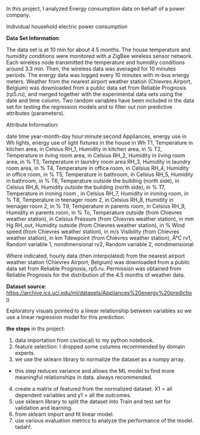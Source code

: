 


In this project, I analyzed Energy consumption data on behalf of a power company.

Individual household electric power consumption


**Data Set Information**:

The data set is at 10 min for about 4.5 months. The house temperature and humidity conditions were monitored with a ZigBee wireless sensor network. Each wireless node transmitted the temperature and humidity conditions around 3.3 min. Then, the wireless data was averaged for 10 minutes periods. The energy data was logged every 10 minutes with m-bus energy meters. Weather from the nearest airport weather station (Chievres Airport, Belgium) was downloaded from a public data set from Reliable Prognosis (rp5.ru), and merged together with the experimental data sets using the date and time column. Two random variables have been included in the data set for testing the regression models and to filter out non predictive attributes (parameters).


Attribute Information:

date time year-month-day hour:minute:second
Appliances, energy use in Wh
lights, energy use of light fixtures in the house in Wh
T1, Temperature in kitchen area, in Celsius
RH_1, Humidity in kitchen area, in %
T2, Temperature in living room area, in Celsius
RH_2, Humidity in living room area, in %
T3, Temperature in laundry room area
RH_3, Humidity in laundry room area, in %
T4, Temperature in office room, in Celsius
RH_4, Humidity in office room, in %
T5, Temperature in bathroom, in Celsius
RH_5, Humidity in bathroom, in %
T6, Temperature outside the building (north side), in Celsius
RH_6, Humidity outside the building (north side), in %
T7, Temperature in ironing room , in Celsius
RH_7, Humidity in ironing room, in %
T8, Temperature in teenager room 2, in Celsius
RH_8, Humidity in teenager room 2, in %
T9, Temperature in parents room, in Celsius
RH_9, Humidity in parents room, in %
To, Temperature outside (from Chievres weather station), in Celsius
Pressure (from Chievres weather station), in mm Hg
RH_out, Humidity outside (from Chievres weather station), in %
Wind speed (from Chievres weather station), in m/s
Visibility (from Chievres weather station), in km
Tdewpoint (from Chievres weather station), Â°C
rv1, Random variable 1, nondimensional
rv2, Random variable 2, nondimensional

Where indicated, hourly data (then interpolated) from the nearest airport weather station (Chievres Airport, Belgium) was downloaded from a public data set from Reliable Prognosis, rp5.ru. Permission was obtained from Reliable Prognosis for the distribution of the 4.5 months of weather data.



**Dataset source**: https://archive.ics.uci.edu/ml/datasets/Appliances%20energy%20prediction



Exploratory visuals pointed to a linear relationship between variables so we use a linear regression model for this prediction.

**the steps** in ths project:
1. data importation from csv(local) to my python notebook.
2. feature selection: I dropped some columns recommended by domain experts.
3. we use the sklearn library to normalize the dataset as a numpy array. 
- this step reduces variance and allows the ML model to find more meaningful relationships in data. always recommended.
4. create a matrix of featured from the normalized dataset. X1 = all dependent variables and y1 = all the outcomes.
5. use sklearn library to split the dataset into Train and test set for validation and learning.
6. from sklearn import and fit linear model.
7. use various evaluation metrics to analyze the performance of the model.
tadah!. 
